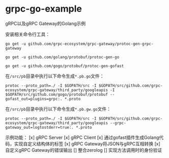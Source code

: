 # grpc-go-example
gRPC以及gRPC Gateway的Golang示例

安装相关命令行工具：
```
go get -u github.com/grpc-ecosystem/grpc-gateway/protoc-gen-grpc-gateway

go get -u github.com/golang/protobuf/protoc-gen-go

go get -u github.com/gogo/protobuf/protoc-gen-gofast
```

在`/src/pb`目录中执行以下命令生成`*.pb.go`文件：
```
protoc --proto_path=./ -I $GOPATH/src -I $GOPATH/src/github.com/grpc-ecosystem/grpc-gateway/third_party/googleapis -I $GOPATH/src/github.com/gogo/protobuf/protobuf --gofast_out=plugins=grpc:. *.proto
```

在`/src/pb`目录中执行以下命令生成`*.pb.gw.go`文件：
```
protoc --proto_path=./ -I $GOPATH/src -I $GOPATH/src/github.com/grpc-ecosystem/grpc-gateway/third_party/googleapis --grpc-gateway_out=logtostderr=true:. *.proto
```

示例功能：
[x] gRPC Server
[x] gRPC Client
[x] 通过gofast插件生成Golang代码，实现自定义结构体的标签
[x] gRPC Gateway将JSON与gRPC互相转换
[x] 自定义gRPC Gateway的错误输出
[] 整合zerolog
[] 实现方法调用时的身份验证
